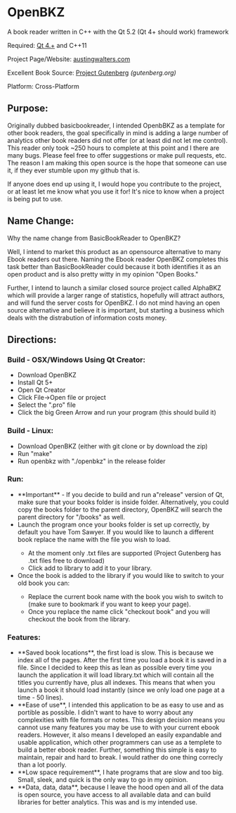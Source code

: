 OpenBKZ
============

A book reader written in C++ with the Qt 5.2 (Qt 4+ should work) framework

Required: <a href="http://qt-project.org/downloads">Qt 4.+</a> and C++11 

Project Page/Website: <a href="http://austingwalters.com/OpenBKZ/">austingwalters.com</a>

Excellent Book Source: <a href="http://www.gutenberg.org/">Project Gutenberg</a> <i>(gutenberg.org)</i>

Platform: Cross-Platform

<h2>Purpose:</h2>

Originally dubbed basicbookreader, I intended OpenbBKZ as a template for other book readers, the goal specifically in mind
is adding a large number of analytics other book readers did not offer (or at least did not let me control).
This reader only took ~250 hours to complete at this point and I there are many bugs. Please feel free to offer suggestions or make pull requests, etc. The reason I am making this open source is the hope that someone can use it, if
they ever stumble upon my github that is.

If anyone does end up using it, I would hope you contribute to the project, or at least let me know what you use it for! It's nice to know when a project is being put to use.

<h2>Name Change:</h2>

Why the name change from BasicBookReader to OpenBKZ?

Well, I intend to market this product as an opensource alternative to many Ebook readers out there. Naming the Ebook reader OpenBKZ completes this task better than BasicBookReader could because it both identifies it as an open product and is also pretty witty in my opinion "Open Books." 

Further, I intend to launch a similar closed source project called AlphaBKZ which will provide a larger range of statistics, hopefully will attract authors, and will fund the server costs for OpenBKZ. I do not mind having an open source alternative and believe it is important, but starting a business which deals with the distrabution of information costs money.

<h2>Directions:</h2>

  <h3>Build - OSX/Windows Using Qt Creator:</h3>
  <ul>
    <li>Download OpenBKZ</li>
    <li>Install Qt 5+ </li>
    <li>Open Qt Creator</li>
    <li>Click File->Open file or project</li>
    <li>Select the ".pro" file</li>
    <li>Click the big Green Arrow and run your program (this should build it)</li>
  </ul>
  <h3>Build - Linux: </h3>
  <ul>
    <li>Download OpenBKZ (either with git clone or by download the zip)</li>
    <li>Run "make"</li>
    <li>Run openbkz with "./openbkz" in the release folder</li>
  </ul>
  <h3>Run:</h3>
    <ul>
      <li>**Important** - If you decide to build and run a"release" version of Qt, 
      make sure that your books folder is inside folder. Alternatively, you could copy
      the books folder to the parent directory, OpenBKZ will search the parent directory
      for "/books" as well.</li>
      <li>Launch the program once your books folder is set up correctly, by default you have Tom Sawyer.
      If you would like to launch a different book replace the name with the file you wish to load.</li>
      <ul>
        <li>At the moment only .txt files are supported (Project Gutenberg has .txt files free to download)</li>
        <li>Click add to library to add it to your library.</li>
      </ul>
    <li>Once the book is added to the library if you would like to switch to your old book you can:</li>
      <ul>
        <li>Replace the current book name with the book you wish to switch to (make sure to bookmark if you want to 
        keep your page). </li>
        <li>Once you replace the name click "checkout book" and you will checkout the book from the library.</li>
      </ul>
    </ul>  
  <h3>Features:</h3>
     <ul> 
    <li>**Saved book locations**, the first load is slow. This is because we index all of the pages. After the first
      time you load a book it is saved in a file. Since I decided to keep this as lean as possible every time you
      launch the application it will load library.txt which will contain all the titles you currently have, plus 
      all indexes. This means that when you launch a book it should load instantly (since we only load one page at 
      a time - 50 lines).</li>
    <li>**Ease of use**, I intended this application to be as easy to use and as portible as possible. I didn't want 
      to have to worry about any complexities with file formats or notes. This design decision means you cannot 
      use  many features you may be use to with your current ebook readers. However, it also means I developed an 
      easily expandable and usable application, which other programmers can use as a templete to build a better 
      ebook reader. Further, something this simple is easy to maintain, repair and hard to break. I would rather 
      do one thing correcly than a lot poorly.</li>
    <li>**Low space requirement**, I hate programs that are slow and too big. Small, sleek, and quick is the only
      way to go in my opinion.</li>
    <li>**Data, data, data**, because I leave the hood open and all of the data is open source, you have access to
      all available data and can build libraries for better analytics. This was and is my intended use.</li>
    </ul> 

